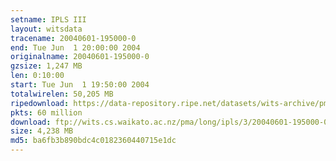 ```yaml
---
setname: IPLS III
layout: witsdata
tracename: 20040601-195000-0
end: Tue Jun  1 20:00:00 2004
originalname: 20040601-195000-0
gzsize: 1,247 MB
len: 0:10:00
start: Tue Jun  1 19:50:00 2004
totalwirelen: 50,205 MB
ripedownload: https://data-repository.ripe.net/datasets/wits-archive/pma/long/ipls/3/20040601-195000-0.gz
pkts: 60 million
download: ftp://wits.cs.waikato.ac.nz/pma/long/ipls/3/20040601-195000-0.gz
size: 4,238 MB
md5: ba6fb3b890bdc4c0182360440715e1dc
---
```

